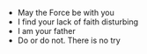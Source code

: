 - May the Force be with you
- I find your lack of faith disturbing
- I am your father
- Do or do not. There is no try
